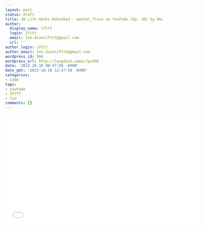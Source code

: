 ```yaml
---
layout: post
status: draft
title: 30 Life Hacks Debunked - mental_floss on YouTube (Ep. 30) by Mental Floss
author:
  display_name: ifttt
  login: ifttt
  email: leo.dion+ifttt@gmail.com
  url: ''
author_login: ifttt
author_email: leo.dion+ifttt@gmail.com
wordpress_id: 566
wordpress_url: http://leogdion.name/?p=566
date: '2013-10-10 08:47:58 -0400'
date_gmt: '2013-10-10 12:47:58 -0400'
categories:
- Code
tags:
- youtube
- IFTTT
- fun
comments: []
---
```

<iframe width="625" height="352" src="//www.youtube.com/embed/3fQlYYZQBM4" frameborder="0" allowfullscreen></iframe>

